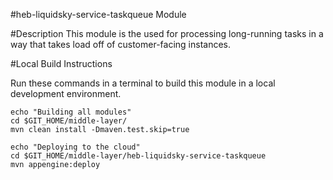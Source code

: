 #heb-liquidsky-service-taskqueue Module

#Description
This module is the used for processing long-running tasks in a way that takes load off of customer-facing instances.

#Local Build Instructions

Run these commands in a terminal to build this module in a local development environment.

    echo "Building all modules"
    cd $GIT_HOME/middle-layer/
    mvn clean install -Dmaven.test.skip=true

    echo "Deploying to the cloud"
    cd $GIT_HOME/middle-layer/heb-liquidsky-service-taskqueue
    mvn appengine:deploy
